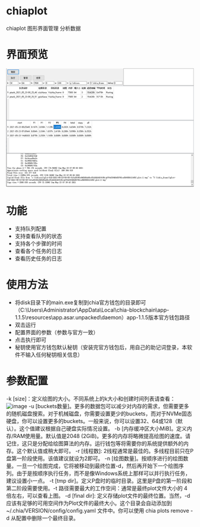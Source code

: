 # chiaplot
chiaplot 图形界面管理 分析数据

# 界面预览
![image](doc/v1.png)

# 功能
- 支持队列配置
- 支持查看队列的状态
- 支持各个步骤的时间
- 查看各个任务的日志
- 查看历史任务的日志

# 使用方法
- 将disk目录下的main.exe复制到chia官方钱包的目录即可
（C:\Users\Administrator\AppData\Local\chia-blockchain\app-1.1.5\resources\app.asar.unpacked\daemon）app-1.1.5版本官方钱包路径
- 双击运行
- 配置界面的参数（参数与官方一致）
- 点击执行即可
- 秘钥使用官方钱包默认秘钥（安装完官方钱包后，用自己的助记词登录，本软件不输入任何秘钥相关信息）

# 参数配置
-k [size]：定义绘图的大小。不同系统上的k大小和创建时间列表请查看： 
![image](https://img-blog.csdnimg.cn/2021042508462984.png) 
-u [buckets数量]。更多的数据包可以减少对内存的需求，但需要更多的随机磁盘搜索。对于机械磁盘，你需要设置更少的buckets，而对于NVMe固态硬盘，你可以设置更多的buckets。一般来说，你可以设置32、64或128（默认）。这个值建议根据自己硬盘实际情况设置。
-b [内存缓冲区大小MiB]。定义内存/RAM使用量。默认值是2048 (2GiB)。更多的内存将略微提高绘图的速度。请记住，这只是分配给绘图算法的内存。运行钱包等将需要你的系统提供额外的内存。这个默认值或稍大即可。
-r [线程数]: 2线程通常是最佳的。多线程目前只在P盘第一阶段使用。该值建议就设为2即可。
-n [绘图数量]。按顺序进行的绘图数量。一旦一个绘图完成，它将被移动到最终位置-d，然后再开始下一个绘图序列。由于是按顺序执行任务，而不是像Windows系统上那样可以并行执行任务，建议设置小一点。
-t [tmp dir]。定义P盘时的临时目录。这里是P盘的第一阶段和第二阶段需要使用。-t 路径需要最大的工作空间：通常是最终plot文件大小的 4 倍左右，可以查看上图。
-d [final dir]: 定义存储plot文件的最终位置。当然，-d 应该有足够的可用空间作为Plot文件的最终大小。这个目录会自动添加到 ~/.chia/VERSION/config/config.yaml 文件中。你可以使用 chia plots remove -d 从配置中删除一个最终目录。
